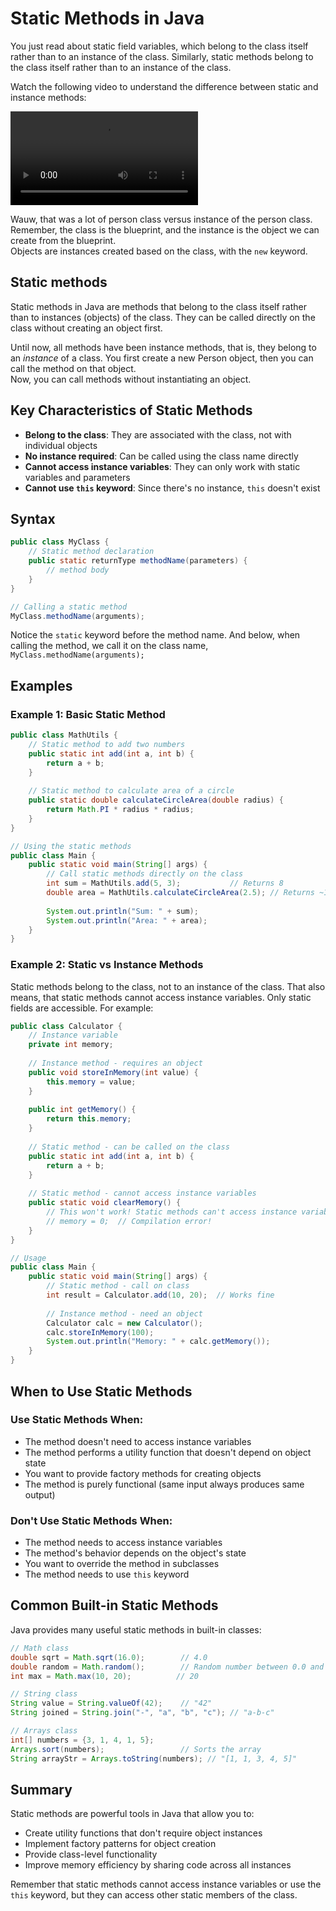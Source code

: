 # Static Methods in Java

You just read about static field variables, which belong to the class itself rather than to an instance of the class. Similarly, static methods belong to the class itself rather than to an instance of the class.

Watch the following video to understand the difference between static and instance methods:

<video src="https://youtu.be/v8zYkjeC2LU"></video>

Wauw, that was a lot of person class versus instance of the person class.\
Remember, the class is the blueprint, and the instance is the object we can create from the blueprint.\
Objects are instances created based on the class, with the `new` keyword.

## Static methods

Static methods in Java are methods that belong to the class itself rather than to instances (objects) of the class. They can be called directly on the class without creating an object first.

Until now, all methods have been instance methods, that is, they belong to an _instance_ of a class. You first create a new Person object, then you can call the method on that object.\
Now, you can call methods without instantiating an object.

## Key Characteristics of Static Methods

- **Belong to the class**: They are associated with the class, not with individual objects
- **No instance required**: Can be called using the class name directly
- **Cannot access instance variables**: They can only work with static variables and parameters
- **Cannot use `this` keyword**: Since there's no instance, `this` doesn't exist

## Syntax

```java
public class MyClass {
    // Static method declaration
    public static returnType methodName(parameters) {
        // method body
    }
}

// Calling a static method
MyClass.methodName(arguments);
```

Notice the `static` keyword before the method name. And below, when calling the method, we call it on the class name, `MyClass.methodName(arguments);`

## Examples

### Example 1: Basic Static Method

```java
public class MathUtils {
    // Static method to add two numbers
    public static int add(int a, int b) {
        return a + b;
    }
    
    // Static method to calculate area of a circle
    public static double calculateCircleArea(double radius) {
        return Math.PI * radius * radius;
    }
}

// Using the static methods
public class Main {
    public static void main(String[] args) {
        // Call static methods directly on the class
        int sum = MathUtils.add(5, 3);           // Returns 8
        double area = MathUtils.calculateCircleArea(2.5); // Returns ~19.63
        
        System.out.println("Sum: " + sum);
        System.out.println("Area: " + area);
    }
}
```

### Example 2: Static vs Instance Methods

Static methods belong to the class, not to an instance of the class. That also means, that static methods cannot access instance variables. Only static fields are accessible. For example:

```java
public class Calculator {
    // Instance variable
    private int memory;
    
    // Instance method - requires an object
    public void storeInMemory(int value) {
        this.memory = value;
    }
    
    public int getMemory() {
        return this.memory;
    }
    
    // Static method - can be called on the class
    public static int add(int a, int b) {
        return a + b;
    }
    
    // Static method - cannot access instance variables
    public static void clearMemory() {
        // This won't work! Static methods can't access instance variables
        // memory = 0;  // Compilation error!
    }
}

// Usage
public class Main {
    public static void main(String[] args) {
        // Static method - call on class
        int result = Calculator.add(10, 20);  // Works fine
        
        // Instance method - need an object
        Calculator calc = new Calculator();
        calc.storeInMemory(100);
        System.out.println("Memory: " + calc.getMemory());
    }
}
```



## When to Use Static Methods

### Use Static Methods When:
- The method doesn't need to access instance variables
- The method performs a utility function that doesn't depend on object state
- You want to provide factory methods for creating objects
- The method is purely functional (same input always produces same output)

### Don't Use Static Methods When:
- The method needs to access instance variables
- The method's behavior depends on the object's state
- You want to override the method in subclasses
- The method needs to use `this` keyword

## Common Built-in Static Methods

Java provides many useful static methods in built-in classes:

```java
// Math class
double sqrt = Math.sqrt(16.0);        // 4.0
double random = Math.random();        // Random number between 0.0 and 1.0
int max = Math.max(10, 20);          // 20

// String class
String value = String.valueOf(42);    // "42"
String joined = String.join("-", "a", "b", "c"); // "a-b-c"

// Arrays class
int[] numbers = {3, 1, 4, 1, 5};
Arrays.sort(numbers);                 // Sorts the array
String arrayStr = Arrays.toString(numbers); // "[1, 1, 3, 4, 5]"
```

## Summary

Static methods are powerful tools in Java that allow you to:
- Create utility functions that don't require object instances
- Implement factory patterns for object creation
- Provide class-level functionality
- Improve memory efficiency by sharing code across all instances

Remember that static methods cannot access instance variables or use the `this` keyword, but they can access other static members of the class.

